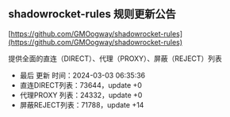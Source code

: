 ## shadowrocket-rules 规则更新公告

[https://github.com/GMOogway/shadowrocket-rules](https://github.com/GMOogway/shadowrocket-rules)

提供全面的直连（DIRECT）、代理（PROXY）、屏蔽（REJECT）列表
- 最后 更新 时间：2024-03-03 06:35:36
- 直连DIRECT列表：73644，update +0
- 代理PROXY 列表：24332，update +0
- 屏蔽REJECT列表：71788，update +14